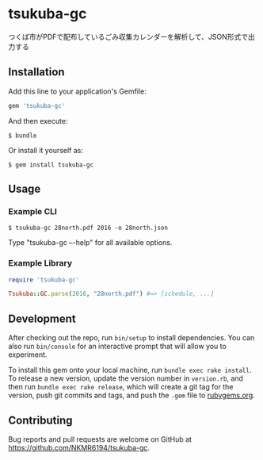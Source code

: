 # tsukuba-gc

つくば市がPDFで配布しているごみ収集カレンダーを解析して、JSON形式で出力する

## Installation

Add this line to your application's Gemfile:

```ruby
gem 'tsukuba-gc'
```

And then execute:

    $ bundle

Or install it yourself as:

    $ gem install tsukuba-gc

## Usage

### Example CLI

    $ tsukuba-gc 28north.pdf 2016 -o 28north.json

Type "tsukuba-gc –-help" for all available options.

### Example Library

```ruby
require 'tsukuba-gc'

Tsukuba::GC.parse(2016, "28north.pdf") #=> [schedule, ...]
```

## Development

After checking out the repo, run `bin/setup` to install dependencies. You can also run `bin/console` for an interactive prompt that will allow you to experiment.

To install this gem onto your local machine, run `bundle exec rake install`. To release a new version, update the version number in `version.rb`, and then run `bundle exec rake release`, which will create a git tag for the version, push git commits and tags, and push the `.gem` file to [rubygems.org](https://rubygems.org).

## Contributing

Bug reports and pull requests are welcome on GitHub at https://github.com/NKMR6194/tsukuba-gc.

